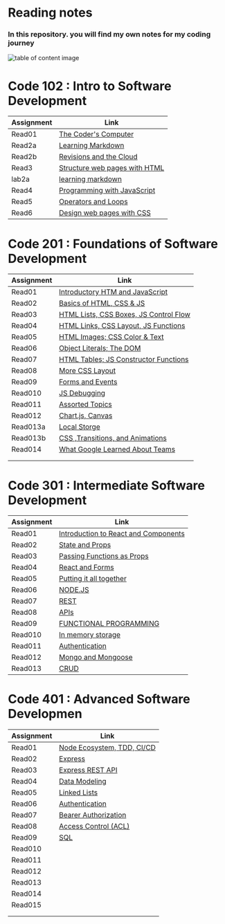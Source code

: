 # Reading notes

### In this repository. you will find my own notes for my coding journey 

![table of content image](https://images.squarespace-cdn.com/content/v1/5511fc7ce4b0a3782aa9418b/1429246332648-AY8KNLWWCUTY38XJB7KJ/ke17ZwdGBToddI8pDm48kA6lzrGeTuJk3YqIEJjxuWPlfiSMXz2YNBs8ylwAJx2qLijIv1YpVq4N1RMuCCrb3iJz4vYg48fcPCuGX417dnZ12Nuv-PK2xlxCKHBcfoSKI9Hi5XPMLummm3qqIMptFAoyyEsAbPHhHcQMU6bWQFI/acrylic-painting-table-of-contents.jpg)


# Code 102 :  Intro to Software Development

|   Assignment  |                       Link                         |
| --------------|--------------------------------------------------- |
|    Read01     |  [The Coder's Computer](/Code102/Read01.md)        |
|    Read2a     |  [Learning Markdown](Code102/Read2a.md)            |
|    Read2b     |  [Revisions and the Cloud](Code102/Read2b.md)      |
|    Read3      |  [Structure web pages with HTML](Code102/Read3.md) |
|    lab2a      |  [learning markdown](Code102/Lab2.md)              |
|    Read4      |  [Programming with JavaScript](Code102/Read4.md)   |   
|    Read5      |  [Operators and Loops](Code102/Read5.md)           |
|    Read6      |  [Design web pages with CSS](Code102/Read6.md)     |
  




# Code 201  : Foundations of Software Development    

|   Assignment  |                       Link                                   |
|---------------|--------------------------------------------------------------|
|    Read01     | [Introductory HTM and JavaScript](/Code201/Class1.md)        |
|    Read02     | [Basics of HTML, CSS & JS](Code201/Class2.md)                |
|    Read03     | [HTML Lists, CSS Boxes, JS Control Flow](Code201/Class3.md)  | 
|    Read04     | [HTML Links, CSS Layout, JS Functions](Code201/Class4.md)    |
|    Read05     | [ HTML Images; CSS Color & Text](Code201/Class5.md)          |
|    Read06     | [Object Literals; The DOM](Code201/Class6.md)                | 
|    Read07     | [HTML Tables; JS Constructor Functions](Code201/Class7.md)   | 
|    Read08     | [More CSS Layout](Code201/Class8.md)                         | 
|    Read09     | [Forms and Events](Code201/Class9.md)                        | 
|    Read010    | [JS Debugging](Code201/Class10.md)                           | 
|    Read011    | [Assorted Topics](Code201/Class11.md)                        | 
|    Read012    | [Chart.js, Canvas](Code201/Class12.md)                       | 
|    Read013a   | [Local Storge](Code201/Class13a.md)                          | 
|    Read013b   | [CSS ,Transitions, and Animations](Code201/Class13b.md)      | 
|    Read014    | [What Google Learned About Teams](Code201/Class14.md)        | 
|               |                                                              | 
|               |                                                              |








# Code 301 :  Intermediate Software Development    

|   Assignment  |                       Link                                   |
|---------------|--------------------------------------------------------------|
|    Read01     | [ Introduction to React and Components](Code301/read1.md)    |
|    Read02     | [State and Props](Code301/read2.md)                          |
|    Read03     | [Passing Functions as Props](Code301/read3.md)               | 
|    Read04     | [React and Forms](Code301/read4.md)                          |
|    Read05     | [Putting it all together](Code301/read5.md)                  |
|    Read06     | [NODE.JS](Code301/read6.md)                                  | 
|    Read07     | [REST](Code301/read7.md)                                     | 
|    Read08     | [APIs](Code301/read8.md)                                     | 
|    Read09     | [FUNCTIONAL PROGRAMMING](Code301/read9.md)                   | 
|    Read010    | [In memory storage](Code301/read10.md)                       | 
|    Read011    | [Authentication](Code301/read11.md)                          | 
|    Read012    | [Mongo and Mongoose](Code301/read12.md)                      | 
|    Read013    | [CRUD](Code301/read13.md)                                    | 






# Code 401 : Advanced Software Developmen    

|   Assignment  |                       Link                                   |
|---------------|--------------------------------------------------------------|
|    Read01     | [Node Ecosystem, TDD, CI/CD](Code401/read1.md)               |
|    Read02     | [Express](Code401/read2.md)                                  |
|    Read03     | [ Express REST API](Code401/read3.md)                        | 
|    Read04     | [ Data Modeling](Code401/read4.md)                           |
|    Read05     | [Linked Lists](Code401/read5.md)                             |
|    Read06     | [Authentication](Code401/read6.md)                           | 
|    Read07     | [Bearer Authorization](Code401/read7.md)                     | 
|    Read08     | [Access Control (ACL)](Code401/read8.md)                     | 
|    Read09     | [SQL](Code401/read9.md)                                      | 
|    Read010    |                                                              | 
|    Read011    |                                                              | 
|    Read012    |                                                              | 
|    Read013    |                                                              | 
|    Read014    |                                                              | 
|    Read015    |                                                              |
|               |                                                              | 
|               |                                                              |

